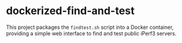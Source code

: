 # dockerized-find-and-test
This project packages the `findtest.sh` script into a Docker container, providing a simple web interface to find and test public iPerf3 servers.
